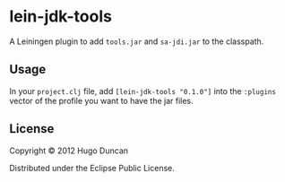 # lein-jdk-tools

A Leiningen plugin to add `tools.jar` and `sa-jdi.jar` to the classpath.

## Usage

In your `project.clj` file, add `[lein-jdk-tools "0.1.0"]` into the
`:plugins` vector of the profile you want to have the jar files.

## License

Copyright © 2012 Hugo Duncan

Distributed under the Eclipse Public License.
